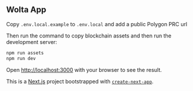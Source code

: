 ## Wolta App
Copy `.env.local.example` to `.env.local` and add a public Polygon PRC url

Then run the command to copy blockchain assets and then run the development server:

```bash
npm run assets
npm run dev
```

Open [http://localhost:3000](http://localhost:3000) with your browser to see the result.

This is a [Next.js](https://nextjs.org/) project bootstrapped with [`create-next-app`](https://github.com/vercel/next.js/tree/canary/packages/create-next-app).